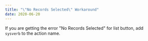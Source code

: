 ```yaml
---
title: "\"No Records Selected\" Workaround"
date: 2020-06-20
---
```


If you are getting the error "No Records Selected" for list button, add `sysverb` to the action name.
